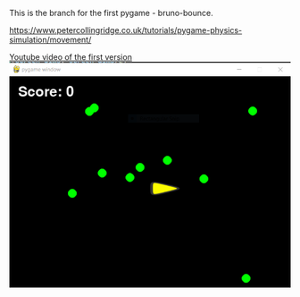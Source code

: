 This is the branch for the first pygame - bruno-bounce.

https://www.petercollingridge.co.uk/tutorials/pygame-physics-simulation/movement/

[Youtube video of the first version](https://youtu.be/-dpumE5t9QM)
![Asteroids](Capture.PNG)